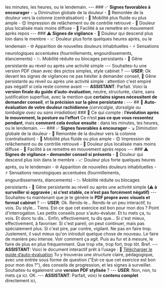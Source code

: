 les minutes, les heures, ou le lendemain. --- ### ✅ **Signes favorables à encourager** - ↘️ Diminution globale de la douleur - 🔼 Remontée de la douleur vers la colonne (centralisation) - 🔄 Mobilité plus fluide ou plus ample - 😊 Impression de relâchement ou de contrôle retrouvé - 📍 Douleur plus localisée mais moins diffuse - 🧭 Facilité à se remettre en mouvement après repos --- ### ⚠️ **Signes de vigilance** - 🔽 Douleur qui descend plus loin dans le membre - 📈 Douleur plus forte quelques heures après, ou le lendemain - 🌐 Apparition de nouvelles douleurs inhabituelles - ⚡ Sensations neurologiques accentuées (fourmillements, engourdissements, élancements) - 📉 Mobilité réduite ou blocages persistants - 🚷 Gêne persistante au réveil ou après une activité simple --- Souhaites-tu une version PDF clean avec des pictos simples, style cabinet ? --- **USER**: Ok devant les signes de vigilances ne pas hésiter à demander conseil, 🚷 Gêne persistante au réveil ou après une activité simple : attention c'est empiré pas négatif si cela reste comme avant --- **ASSISTANT**: Parfait. Voici la **version finale du guide d’auto-évaluation**, neutre, structurée, claire, sans justification superflue, avec la mention que **certains signes nécessitent de demander conseil**, et **la précision sur la gêne persistante** : --- ## 🧩 **Auto-évaluation de votre douleur rachidienne** _(cervicalgie, dorsalgie ou lombalgie avec ou sans irradiation)_ ### 🎯 Ce qui compte : **l’évolution après le mouvement, la posture ou l’effort** Ce n’est **pas ce que vous ressentez pendant**, mais **comment cela évolue ensuite** : dans les minutes, les heures, ou le lendemain. --- ### ✅ **Signes favorables à encourager** - ↘️ Diminution globale de la douleur - 🔼 Remontée de la douleur vers la colonne (centralisation) - 🔄 Mobilité plus fluide ou plus ample - 😊 Impression de relâchement ou de contrôle retrouvé - 📍 Douleur plus localisée mais moins diffuse - 🧭 Facilité à se remettre en mouvement après repos --- ### ⚠️ **Signes de vigilance – demander conseil si présents** - 🔽 Douleur qui descend plus loin dans le membre - 📈 Douleur plus forte quelques heures après, ou le lendemain - 🌐 Apparition de nouvelles douleurs inhabituelles - ⚡ Sensations neurologiques accentuées (fourmillements, engourdissements, élancements) - 📉 Mobilité réduite ou blocages persistants - 🚷 Gêne persistante au réveil ou après une activité simple **(⚠️ à surveiller si aggravée ; si c’est stable, ce n’est pas forcément négatif)** --- Souhaites-tu maintenant que je te génère le **PDF propre avec visuels et format cabinet** ? --- **USER**: Ok. Rends-le... Rends-le un peu interactif, tu vois. Du style... Tiens. Est-ce que cet exercice est bon pour mon dos ? Point d'interrogation. Les petits conseils pour s'auto-évaluer. Et tu mets ça, tu vois. Et donc tu dis... Enfin, effectivement, tu dis que... Si c'est mieux, effectivement, à favoriser. Si c'est pareil, on peut continuer, mais pas spécialement plus. Si c'est pire, par contre, vigilant. Ne pas en faire trop. Justement, il vaut mieux qu'on introduit quelque chose de nouveau. Le faire de manière peu intense. Voir comment ça agit. Puis au fur et à mesure, le faire de plus en plus fréquemment. Que trop vite, trop fort, trop tôt. Bref. --- **ASSISTANT**: Voici le document interactif prêt à l’usage : 📄 [Télécharger le guide d’auto-évaluation](sandbox:/mnt/data/Auto-évaluation_rachialgie_patient.docx) Tu y trouveras une structure claire, pédagogique, avec une entrée sous forme de question ("Est-ce que cet exercice est bon pour mon dos ?"), des conseils de progression, et les signes à surveiller. Souhaites-tu également une **version PDF stylisée** ? --- **USER**: Non, non, tu mets ça ici. OK. --- **ASSISTANT**: Parfait, voici le **contenu complet** directement ici,